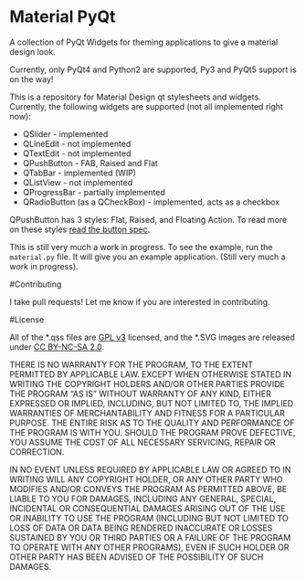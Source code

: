 # Material PyQt
A collection of PyQt Widgets for theming applications to give a material design look.

Currently, only PyQt4 and Python2 are supported, Py3 and PyQt5 support is on the way!

This is a repository for Material Design qt stylesheets and widgets. Currently, the following widgets are supported (not all implemented right now):

- QSlider - implemented
- QLineEdit - not implemented
- QTextEdit - not implemented
- QPushButton - FAB, Raised and Flat
- QTabBar - implemented (WIP)
- QListView - not implemented
- QProgressBar - partially implemented
- QRadioButton (as a QCheckBox) - implemented, acts as a checkbox

QPushButton has 3 styles: Flat, Raised, and Floating Action. To read more on these styles [read the button spec](http://www.google.com/design/spec/components/buttons.html).

This is still very much a work in progress. To see the example, run the `material.py` file. It will give you an example application. (Still very much a work in progress).

#Contributing

I take pull requests! Let me know if you are interested in contributing.

#License

All of the *.qss files are [GPL v3](https://www.gnu.org/licenses/gpl-3.0.en.html) licensed, and the *.SVG images are released under [CC BY-NC-SA 2.0](https://creativecommons.org/licenses/by-nc-sa/2.0/).

THERE IS NO WARRANTY FOR THE PROGRAM, TO THE EXTENT PERMITTED BY APPLICABLE LAW. EXCEPT WHEN OTHERWISE STATED IN WRITING THE COPYRIGHT HOLDERS AND/OR OTHER PARTIES PROVIDE THE PROGRAM “AS IS” WITHOUT WARRANTY OF ANY KIND, EITHER EXPRESSED OR IMPLIED, INCLUDING, BUT NOT LIMITED TO, THE IMPLIED WARRANTIES OF MERCHANTABILITY AND FITNESS FOR A PARTICULAR PURPOSE. THE ENTIRE RISK AS TO THE QUALITY AND PERFORMANCE OF THE PROGRAM IS WITH YOU. SHOULD THE PROGRAM PROVE DEFECTIVE, YOU ASSUME THE COST OF ALL NECESSARY SERVICING, REPAIR OR CORRECTION.

IN NO EVENT UNLESS REQUIRED BY APPLICABLE LAW OR AGREED TO IN WRITING WILL ANY COPYRIGHT HOLDER, OR ANY OTHER PARTY WHO MODIFIES AND/OR CONVEYS THE PROGRAM AS PERMITTED ABOVE, BE LIABLE TO YOU FOR DAMAGES, INCLUDING ANY GENERAL, SPECIAL, INCIDENTAL OR CONSEQUENTIAL DAMAGES ARISING OUT OF THE USE OR INABILITY TO USE THE PROGRAM (INCLUDING BUT NOT LIMITED TO LOSS OF DATA OR DATA BEING RENDERED INACCURATE OR LOSSES SUSTAINED BY YOU OR THIRD PARTIES OR A FAILURE OF THE PROGRAM TO OPERATE WITH ANY OTHER PROGRAMS), EVEN IF SUCH HOLDER OR OTHER PARTY HAS BEEN ADVISED OF THE POSSIBILITY OF SUCH DAMAGES.
